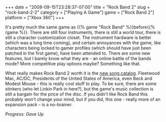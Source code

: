 +++
date = "2008-09-15T23:28:37-07:00"
title = "Rock Band 2"
slug = "rock-band-2-2"
category = ["Playing A Game"]
game = ["Rock Band 2"]
platform = ["Xbox 360"]
+++

It's pretty much the same game as {{% game "Rock Band" %}}before{{% /game %}}.  There are still four instruments, there is still a world tour, there is still a character customization closet.  The instrument hardware is better (which was a long time coming), and certain annoyances with the game, like characters being locked to gamer profiles (which should have just been patched in the first game), have been attended to.  There are some new features, but I barely know what they are - an online battle of the bands mode?  More competitive play options maybe?  Something like that.

What really makes Rock Band 2 worth it is the <a href="http://en.wikipedia.org/wiki/List_of_songs_in_Rock_Band_2">new song catalog</a>.  Fleetwood Mac, AC/DC, Presidents of the United States of America, even Beck and Modest Mouse - this is really cool stuff to play.  To be sure, there are some stinkers (who let Linkin Park in here?), but the game's music collection is still a bargain for the price of the disc.  If you didn't like Rock Band this probably won't change your mind, but if you did, this one - really more of an expansion pack - is a no-brainer.

<i>Progress: Gave Up</i>